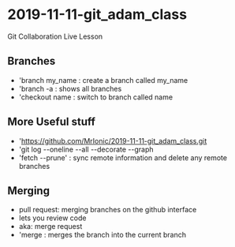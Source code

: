 # 2019-11-11-git_adam_class
Git Collaboration Live Lesson
## Branches
 - 'branch my_name : create a branch called my_name
 - 'branch -a : shows all branches
 - 'checkout name : switch to branch called name
## More Useful stuff
 - 'https://github.com/MrIonic/2019-11-11-git_adam_class.git
 - 'git log --oneline --all --decorate --graph  
 - 'fetch --prune' : sync remote information and delete any remote branches

## Merging
- pull request: merging branches on the github interface
 - lets you review code
 - aka: merge request
 - 'merge <branch>: merges the branch into the  current branch
